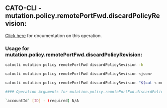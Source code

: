 
## CATO-CLI - mutation.policy.remotePortFwd.discardPolicyRevision:
[Click here](https://api.catonetworks.com/documentation/#mutation-mutation.policy.remotePortFwd.discardPolicyRevision) for documentation on this operation.

### Usage for mutation.policy.remotePortFwd.discardPolicyRevision:

```bash
catocli mutation policy remotePortFwd discardPolicyRevision -h

catocli mutation policy remotePortFwd discardPolicyRevision <json>

catocli mutation policy remotePortFwd discardPolicyRevision "$(cat < mutation.policy.remotePortFwd.discardPolicyRevision.json)"

#### Operation Arguments for mutation.policy.remotePortFwd.discardPolicyRevision ####

`accountId` [ID] - (required) N/A    
